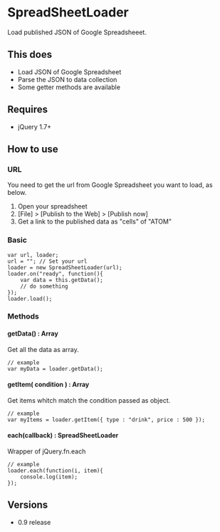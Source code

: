 
# SpreadSheetLoader

Load published JSON of Google Spreadsheeet.

## This does

- Load JSON of Google Spreadsheet
- Parse the JSON to data collection
- Some getter methods are available

## Requires

- jQuery 1.7+

## How to use

### URL

You need to get the url from Google Spreadsheet you want to load, as below.

1. Open your spreadsheet
2. [File] > [Publish to the Web] > [Publish now]
3. Get a link to the published data as "cells" of "ATOM"

### Basic

	var url, loader;
	url = ""; // Set your url
	loader = new SpreadSheetLoader(url);
	loader.on("ready", function(){
		var data = this.getData();
		// do something
	});
	loader.load();

### Methods

#### getData() : Array

Get all the data as array.

	// example
	var myData = loader.getData();

#### getItem( condition ) : Array

Get items whitch match the condition passed as object.

	// example
	var myItems = loader.getItem({ type : "drink", price : 500 });

#### each(callback) : SpreadSheetLoader

Wrapper of jQuery.fn.each

	// example
	loader.each(function(i, item){
		console.log(item);
	});

## Versions

- 0.9 release